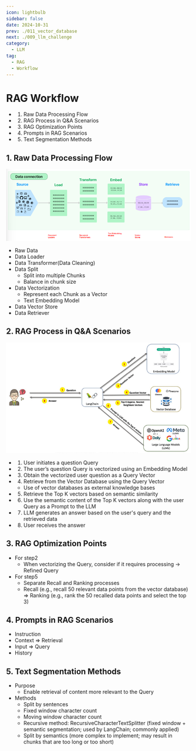 ```yaml
---
icon: lightbulb
sidebar: false
date: 2024-10-31
prev: ./011_vector_database
next: ./009_llm_challenge
category:
  - LLM
tag:
  - RAG
  - Workflow
---
```

# RAG Workflow
  - 1. Raw Data Processing Flow
  - 2. RAG Process in Q&A Scenarios
  - 3. RAG Optimization Points
  - 4. Prompts in RAG Scenarios
  - 5. Text Segmentation Methods
<!-- more -->

## 1. Raw Data Processing Flow
![alt text](../../assets/010_rag_data_process.png)

- Raw Data
- Data Loader
- Data Transformer(Data Cleaning)
- Data Split
  - Split into multiple Chunks
  - Balance in chunk size
- Data Vectorization
  - Represent each Chunk as a Vector
  - Text Embedding Model
- Data Vector Store
- Data Retriever

## 2. RAG Process in Q&A Scenarios
![alt text](../../assets/010_rag_qa_process.jpg)

- 1. User initiates a question Query
- 2. The user’s question Query is vectorized using an Embedding Model
- 3. Obtain the vectorized user question as a Query Vector
- 4. Retrieve from the Vector Database using the Query Vector
  - Use of vector databases as external knowledge bases
- 5. Retrieve the Top K vectors based on semantic similarity
- 6. Use the semantic content of the Top K vectors along with the user Query as a Prompt to the LLM
- 7. LLM generates an answer based on the user's query and the retrieved data
- 8. User receives the answer

## 3. RAG Optimization Points
- For step2
  - When vectorizing the Query, consider if it requires processing -> Refined Query
- For step5
  - Separate Recall and Ranking processes
  - Recall (e.g., recall 50 relevant data points from the vector database) => Ranking (e.g., rank the 50 recalled data points and select the top 3)

## 4. Prompts in RAG Scenarios
- Instruction
- Context => Retrieval
- Input => Query
- History

## 5. Text Segmentation Methods
- Purpose
  - Enable retrieval of content more relevant to the Query  
- Methods
  - Split by sentences
  - Fixed window character count
  - Moving window character count
  - Recursive method: RecursiveCharacterTextSplitter (fixed window + semantic segmentation; used by LangChain; commonly applied)
  - Split by semantics (more complex to implement; may result in chunks that are too long or too short)


